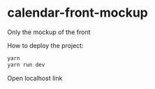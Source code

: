 # calendar-front-mockup

Only the mockup of the front

How to deploy the project:
```sh
yarn
yarn run dev
```

Open localhost link
